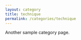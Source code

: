 ```yaml
---
layout: category
title: technique
permalink: /categories/technique
---
```


Another sample category page.